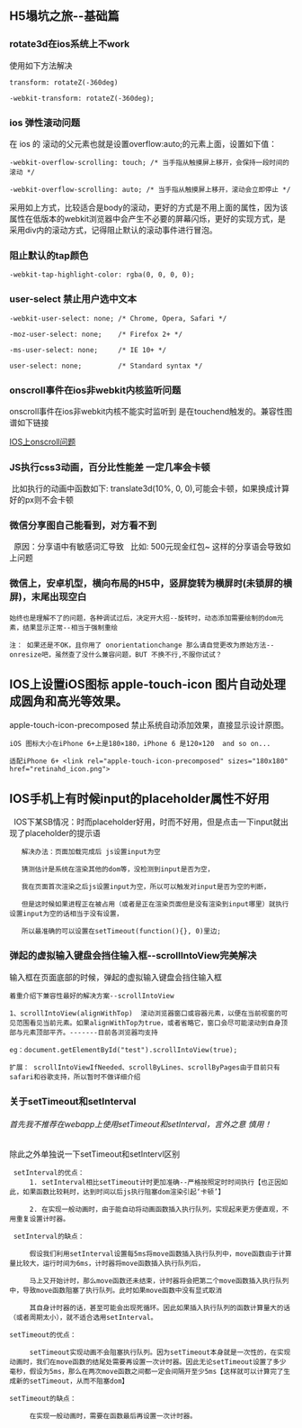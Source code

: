 ## H5塌坑之旅--基础篇

### rotate3d在ios系统上不work

使用如下方法解决

    transform: rotateZ(-360deg)

    -webkit-transform: rotateZ(-360deg);

### ios 弹性滚动问题

在 ios 的 滚动的父元素也就是设置overflow:auto;的元素上面，设置如下值：

    -webkit-overflow-scrolling: touch; /* 当手指从触摸屏上移开，会保持一段时间的滚动 */

    -webkit-overflow-scrolling: auto; /* 当手指从触摸屏上移开，滚动会立即停止 */

采用如上方式，比较适合是body的滚动，更好的方式是不用上面的属性，因为该属性在低版本的webkit浏览器中会产生不必要的屏幕闪烁，更好的实现方式，是采用div内的滚动方式，记得阻止默认的滚动事件进行冒泡。

### 阻止默认的tap颜色

    -webkit-tap-highlight-color: rgba(0, 0, 0, 0);

### user-select 禁止用户选中文本

	-webkit-user-select: none; /* Chrome, Opera, Safari */

    -moz-user-select: none;    /* Firefox 2+ */

    -ms-user-select: none;     /* IE 10+ */

    user-select: none;         /* Standard syntax */

### onscroll事件在ios非webkit内核监听问题

onscroll事件在ios非webkit内核不能实时监听到 是在touchend触发的。兼容性图谱如下链接

[IOS上onscroll问题](https://tstatic.toptest.yidianzixun.com.ks3-cn-beijing.ksyun.com/public/files/A7965370-6C40-4A32-BB41-486A7B77AD911495678400078.png)
 
### JS执行css3动画，百分比性能差 一定几率会卡顿
  比如执行的动画中函数如下:  translate3d(10%, 0, 0),可能会卡顿，如果换成计算好的px则不会卡顿

### 微信分享图自己能看到，对方看不到
   原因：分享语中有敏感词汇导致
   比如: 500元现金红包~ 这样的分享语会导致如上问题
  
### 微信上，安卓机型，横向布局的H5中，竖屏旋转为横屏时(未锁屏的横屏)，末尾出现空白

    始终也是理解不了的问题，各种调试过后，决定开大招--旋转时，动态添加需要绘制的dom元素，结果显示正常--相当于强制重绘

    注： 如果还是不OK，且你用了 onorientationchange 那么请自觉更改为原始方法--onresize吧，虽然查了没什么兼容问题，BUT 不换不行,不服你试试？

## IOS上设置iOS图标  apple-touch-icon 图片自动处理成圆角和高光等效果。

apple-touch-icon-precomposed 禁止系统自动添加效果，直接显示设计原图。

    iOS 图标大小在iPhone 6+上是180×180，iPhone 6 是120×120  and so on...

    适配iPhone 6+ <link rel="apple-touch-icon-precomposed" sizes="180x180" href="retinahd_icon.png">

## IOS手机上有时候input的placeholder属性不好用

   IOS下某SB情况：时而placeholder好用，时而不好用，但是点击一下input就出现了placeholder的提示语

```
   解决办法：页面加载完成后 js设置input为空

   猜测估计是系统在渲染其他的dom等，没检测到input是否为空，

   我在页面首次渲染之后js设置input为空，所以可以触发对input是否为空的判断，

   但是这时候如果进程正在被占用（或者是正在渲染页面但是没有渲染到input哪里）就执行设置input为空的话相当于没有设置，

   所以最准确的可以设置在setTimeout(function(){}, 0)里边;

```

### 弹起的虚拟输入键盘会挡住输入框--scrollIntoView完美解决

输入框在页面底部的时候，弹起的虚拟输入键盘会挡住输入框


    着重介绍下兼容性最好的解决方案--scrollIntoView

    1、scrollIntoView(alignWithTop)  滚动浏览器窗口或容器元素，以便在当前视窗的可见范围看见当前元素。如果alignWithTop为true，或者省略它，窗口会尽可能滚动到自身顶部与元素顶部平齐。-------目前各浏览器均支持

    eg：document.getElementById("test").scrollIntoView(true);

    扩展： scrollIntoViewIfNeeded、scrollByLines、scrollByPages由于目前只有safari和谷歌支持，所以暂时不做详细介绍

### 关于setTimeout和setInterval

###### 首先我不推荐在webapp上使用setTimeout和setInterval，言外之意 慎用！

除此之外单独说一下setTimeout和setIntervl区别
```
 setInterval的优点：
     1. setInterval相比setTimeout计时更加准确--严格按照定时时间执行【也正因如此，如果函数比较耗时，达到时间以后js执行阻塞dom渲染引起‘卡顿’】

     2. 在实现一般动画时，由于能自动将动画函数插入执行队列，实现起来更方便直观，不用重复设置计时器。

 setInterval的缺点：

     假设我们利用setInterval设置每5ms将move函数插入执行队列中，move函数由于计算量比较大，运行时间为6ms，计时器将move函数插入执行队列后，

     马上又开始计时，那么move函数还未结束，计时器将会把第二个move函数插入执行队列中，导致move函数阻塞了执行队列。此时如果move函数中没有显式取消

     其自身计时器的话，甚至可能会出现死循环。因此如果插入执行队列的函数计算量大的话（或者周期太小），就不适合选用setInterval。

setTimeout的优点：

     setTimeout实现动画不会阻塞执行队列。因为setTimeout本身就是一次性的，在实现动画时，我们在move函数的结尾处需要再设置一次计时器。因此无论setTimeout设置了多少毫秒，假设为5ms，那么在两次move函数之间都一定会间隔开至少5ms【这样就可以计算完了生成新的setTimeout，从而不阻塞dom】

setTimeout的缺点：

     在实现一般动画时，需要在函数最后再设置一次计时器。

```